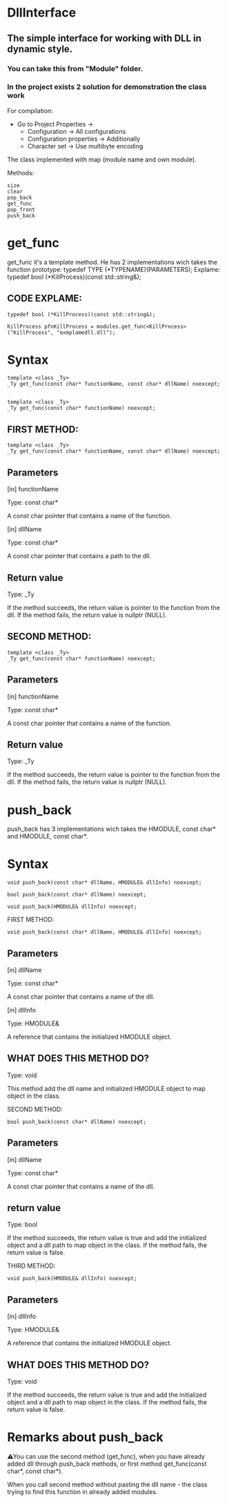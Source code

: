 # DllInterface
## The simple interface for working with DLL in dynamic style.

### You can take this from "Module" folder.

### In the project exists 2 solution for demonstration the class work

For compilation: 
* Go to Project Properties ->
  * Configuration -> All configurations
  * Configuration properties -> Additionally
  * Character set -> Use multibyte encoding

The class implemented with map (module name and own module).

Methods:
```
size
clear
pop_back
get_func
pop_front
push_back
```

# get_func

get_func it's a template method. He has 2 implementations wich takes the function prototype: typedef TYPE (*TYPENAME)(PARAMETERS);
Explame: typedef bool (*KillProcess)(const std::string&);

## CODE EXPLAME:
```
typedef bool (*KillProcess)(const std::string&);

KillProcess pfnKillProcess = modules.get_func<KillProcess>("KillProcess", "exmplamedll.dll");
```

# Syntax

```
template <class _Ty>
_Ty get_func(const char* functionName, const char* dllName) noexcept;


template <class _Ty>
_Ty get_func(const char* functionName) noexcept;
```

## FIRST METHOD:
```
template <class _Ty>
_Ty get_func(const char* functionName, const char* dllName) noexcept;
```

## Parameters
[in] functionName

Type: const char*

A const char pointer that contains a name of the function.


[in] dllName

Type: const char*

A const char pointer that contains a path to the dll.

## Return value
Type: _Ty

If the method succeeds, the return value is pointer to the function from the dll.
If the method fails, the return value is nullptr (NULL).

## SECOND METHOD:

```
template <class _Ty>
_Ty get_func(const char* functionName) noexcept;
```

## Parameters
[in] functionName

Type: const char*

A const char pointer that contains a name of the function.

## Return value
Type: _Ty

If the method succeeds, the return value is pointer to the function from the dll.
If the method fails, the return value is nullptr (NULL).


# push_back

push_back has 3 implementations wich takes the HMODULE, const char* and HMODULE, const char*.

# Syntax

```
void push_back(const char* dllName, HMODULE& dllInfo) noexcept;

bool push_back(const char* dllName) noexcept;
  
void push_back(HMODULE& dllInfo) noexcept;
```

FIRST METHOD:

```
void push_back(const char* dllName, HMODULE& dllInfo) noexcept;
```

## Parameters
[in] dllName

Type: const char*

A const char pointer that contains a name of the dll.


[in] dllInfo

Type: HMODULE&

A reference that contains the initialized HMODULE object.

## WHAT DOES THIS METHOD DO?
Type: void

This method add the dll name and initialized HMODULE object to map object in the class.


SECOND METHOD:

```
bool push_back(const char* dllName) noexcept;
```

## Parameters
[in] dllName

Type: const char*

A const char pointer that contains a name of the dll.

## return value
Type: bool

If the method succeeds, the return value is true and add the initialized object and a dll path to map object in the class.
If the method fails, the return value is false. 


THIRD METHOD:

```
void push_back(HMODULE& dllInfo) noexcept;
```

## Parameters
[in] dllInfo

Type: HMODULE&

A reference that contains the initialized HMODULE object.

## WHAT DOES THIS METHOD DO?
Type: void

If the method succeeds, the return value is true and add the initialized object and a dll path to map object in the class.
If the method fails, the return value is false. 



# Remarks about push_back
⚠You can use the second method (get_func), when you have already added dll through push_back methods, or first method get_func(const char*, const char*). 

When you call second method without pasting the dll name - the class trying to find this function in already added modules.


